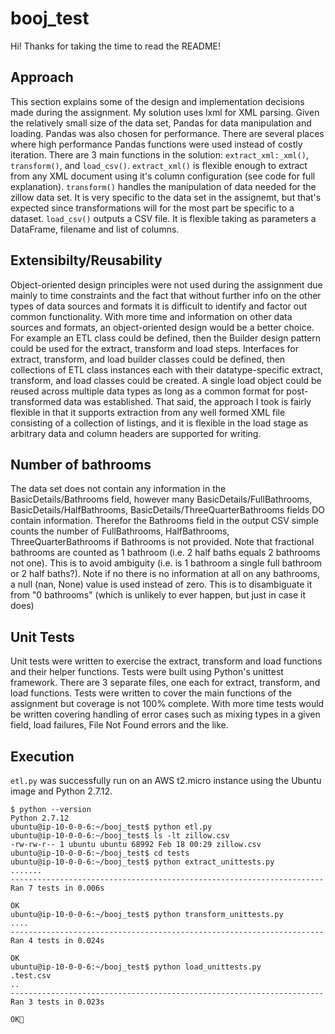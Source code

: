 # booj_test

Hi! Thanks for taking the time to read the README! 

## Approach
This section explains some of the design and implementation decisions made during the assignment. My solution uses lxml for XML parsing. Given the relatively small size of the data set, Pandas for data manipulation and loading. Pandas was also chosen for performance. There are several places where high performance Pandas functions were used instead of costly iteration. There are 3 main functions in the solution: `extract_xml:_xml()`, `transform()`, and `load_csv()`. `extract_xml()` is flexible enough to extract from any XML document using it's column configuration (see code for full explanation). `transform()` handles the manipulation of data needed for the zillow data set. It is very specific to the data set in the assignemt, but that's expected since transformations will for the most part be specific to a dataset. `load_csv()` outputs a CSV file. It is flexible taking as parameters a DataFrame, filename and list of columns.

## Extensibilty/Reusability
Object-oriented design principles were not used during the assignment due mainly to time constraints and the fact that without further info on the other types of data sources and formats it is difficult to identify and factor out common functionality. With more time and information on other data sources and formats, an object-oriented design would be a better choice. For example an ETL class could be defined, then the Builder design pattern could be used for the extract, transform and load steps. Interfaces for extract, transform, and load builder classes could be defined, then collections of ETL class instances each with their datatype-specific extract, transform, and load classes could be created. A single load object could be reused across multiple data types as long as a common format for post-transformed data was established. That said, the approach I took is fairly flexible in that it supports extraction from any well formed XML file consisting of a collection of listings, and it is flexible in the load stage as arbitrary data and column headers are supported for writing.
 
## Number of bathrooms
The data set does not contain any information in the BasicDetails/Bathrooms field, however many BasicDetails/FullBathrooms, BasicDetails/HalfBathrooms, BasicDetails/ThreeQuarterBathrooms fields DO contain information. Therefor the Bathrooms field in the output CSV simple counts the number of FullBathrooms, HalfBathrooms, ThreeQuarterBathrooms if Bathrooms is not provided. Note that fractional bathrooms are counted as 1 bathroom (i.e. 2 half baths equals 2 bathrooms not one). This is to avoid ambiguity (i.e. is 1 bathroom a single full bathroom or 2 half baths?). 
Note if no there is no information at all on any bathrooms, a null (nan, None) value is used instead of zero. This is to disambiguate it from "0 bathrooms" (which is unlikely to ever happen, but just in case it does)

## Unit Tests
Unit tests were written to exercise the extract, transform and load functions and their helper functions. Tests were built using Python's unittest framework. There are 3 separate files, one each for extract, transform, and load functions. Tests were written to cover the main functions of the assignment but coverage is not 100% complete. With more time tests would be written covering handling of error cases such as mixing types in a given field, load failures, File Not Found errors and the like. 

## Execution
`etl.py` was successfully run on an AWS t2.micro instance using the Ubuntu image and Python 2.7.12.

    $ python --version
    Python 2.7.12
    ubuntu@ip-10-0-0-6:~/booj_test$ python etl.py
    ubuntu@ip-10-0-0-6:~/booj_test$ ls -lt zillow.csv 
    -rw-rw-r-- 1 ubuntu ubuntu 68992 Feb 18 00:29 zillow.csv
    ubuntu@ip-10-0-0-6:~/booj_test$ cd tests 
    ubuntu@ip-10-0-0-6:~/booj_test$ python extract_unittests.py 
    .......
    ----------------------------------------------------------------------
    Ran 7 tests in 0.006s
    
    OK
    ubuntu@ip-10-0-0-6:~/booj_test$ python transform_unittests.py 
    ....
    ----------------------------------------------------------------------
    Ran 4 tests in 0.024s
    
    OK
    ubuntu@ip-10-0-0-6:~/booj_test$ python load_unittests.py 
    .test.csv
    ..
    ----------------------------------------------------------------------
    Ran 3 tests in 0.023s
    
    OK